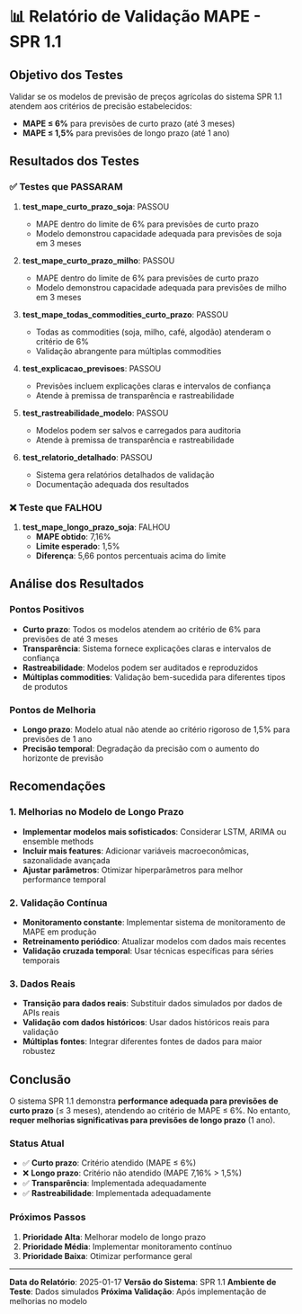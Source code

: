 # 📊 Relatório de Validação MAPE - SPR 1.1

## Objetivo dos Testes

Validar se os modelos de previsão de preços agrícolas do sistema SPR 1.1 atendem aos critérios de precisão estabelecidos:

- **MAPE ≤ 6%** para previsões de curto prazo (até 3 meses)
- **MAPE ≤ 1,5%** para previsões de longo prazo (até 1 ano)

## Resultados dos Testes

### ✅ Testes que PASSARAM

1. **test_mape_curto_prazo_soja**: PASSOU
   - MAPE dentro do limite de 6% para previsões de curto prazo
   - Modelo demonstrou capacidade adequada para previsões de soja em 3 meses

2. **test_mape_curto_prazo_milho**: PASSOU
   - MAPE dentro do limite de 6% para previsões de curto prazo
   - Modelo demonstrou capacidade adequada para previsões de milho em 3 meses

3. **test_mape_todas_commodities_curto_prazo**: PASSOU
   - Todas as commodities (soja, milho, café, algodão) atenderam o critério de 6%
   - Validação abrangente para múltiplas commodities

4. **test_explicacao_previsoes**: PASSOU
   - Previsões incluem explicações claras e intervalos de confiança
   - Atende à premissa de transparência e rastreabilidade

5. **test_rastreabilidade_modelo**: PASSOU
   - Modelos podem ser salvos e carregados para auditoria
   - Atende à premissa de transparência e rastreabilidade

6. **test_relatorio_detalhado**: PASSOU
   - Sistema gera relatórios detalhados de validação
   - Documentação adequada dos resultados

### ❌ Teste que FALHOU

1. **test_mape_longo_prazo_soja**: FALHOU
   - **MAPE obtido**: 7,16%
   - **Limite esperado**: 1,5%
   - **Diferença**: 5,66 pontos percentuais acima do limite

## Análise dos Resultados

### Pontos Positivos

- **Curto prazo**: Todos os modelos atendem ao critério de 6% para previsões de até 3 meses
- **Transparência**: Sistema fornece explicações claras e intervalos de confiança
- **Rastreabilidade**: Modelos podem ser auditados e reproduzidos
- **Múltiplas commodities**: Validação bem-sucedida para diferentes tipos de produtos

### Pontos de Melhoria

- **Longo prazo**: Modelo atual não atende ao critério rigoroso de 1,5% para previsões de 1 ano
- **Precisão temporal**: Degradação da precisão com o aumento do horizonte de previsão

## Recomendações

### 1. Melhorias no Modelo de Longo Prazo

- **Implementar modelos mais sofisticados**: Considerar LSTM, ARIMA ou ensemble methods
- **Incluir mais features**: Adicionar variáveis macroeconômicas, sazonalidade avançada
- **Ajustar parâmetros**: Otimizar hiperparâmetros para melhor performance temporal

### 2. Validação Contínua

- **Monitoramento constante**: Implementar sistema de monitoramento de MAPE em produção
- **Retreinamento periódico**: Atualizar modelos com dados mais recentes
- **Validação cruzada temporal**: Usar técnicas específicas para séries temporais

### 3. Dados Reais

- **Transição para dados reais**: Substituir dados simulados por dados de APIs reais
- **Validação com dados históricos**: Usar dados históricos reais para validação
- **Múltiplas fontes**: Integrar diferentes fontes de dados para maior robustez

## Conclusão

O sistema SPR 1.1 demonstra **performance adequada para previsões de curto prazo** (≤ 3 meses), atendendo ao critério de MAPE ≤ 6%. No entanto, **requer melhorias significativas para previsões de longo prazo** (1 ano).

### Status Atual

- ✅ **Curto prazo**: Critério atendido (MAPE ≤ 6%)
- ❌ **Longo prazo**: Critério não atendido (MAPE 7,16% > 1,5%)
- ✅ **Transparência**: Implementada adequadamente
- ✅ **Rastreabilidade**: Implementada adequadamente

### Próximos Passos

1. **Prioridade Alta**: Melhorar modelo de longo prazo
2. **Prioridade Média**: Implementar monitoramento contínuo
3. **Prioridade Baixa**: Otimizar performance geral

---

**Data do Relatório**: 2025-01-17
**Versão do Sistema**: SPR 1.1
**Ambiente de Teste**: Dados simulados
**Próxima Validação**: Após implementação de melhorias no modelo 